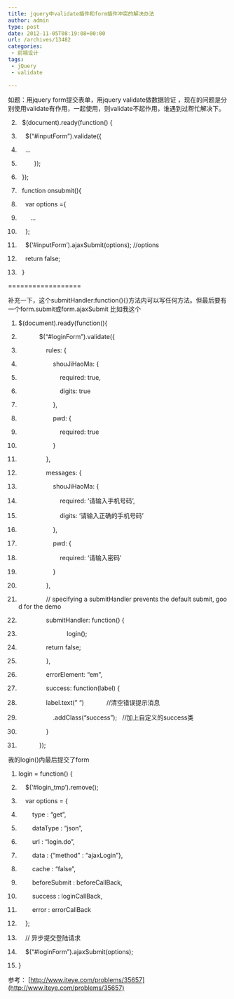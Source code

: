 ```yaml
---
title: jquery中validate插件和form插件冲突的解决办法
author: admin
type: post
date: 2012-11-05T08:19:08+00:00
url: /archives/13482
categories:
 - 前端设计
tags:
 - jQuery
 - validate

---
```

如题：用jquery form提交表单，用jquery validate做数据验证 ，现在的问题是分别使用validate有作用，一起使用，则validate不起作用，谁遇到过帮忙解决下。

02.   $(document).ready(function() {

03.     $(“#inputForm”).validate({

04.     …

05.          });

06.   });

07.   function onsubmit(){

08.     var options ={

09.        …

10.     };

11.     $(‘#inputForm’).ajaxSubmit(options); //options

12.     return false;

13.   }


==================

补充一下，这个submitHandler:function(){}方法内可以写任何方法。但最后要有一个form.submit或form.ajaxSubmit
比如我这个

01. $(document).ready(function(){

02.             $(“#loginForm”).validate({

03.                 rules: {

04.                     shouJiHaoMa: {

05.                         required: true,

06.                         digits: true

07.                     },

08.                     pwd: {

09.                         required: true

10.                     }

11.                 },

12.                 messages: {

13.                     shouJiHaoMa: {

14.                         required: ‘请输入手机号码’,

15.                         digits: ‘请输入正确的手机号码’

16.                     },

17.                     pwd: {

18.                         required: ‘请输入密码’

19.                     }

21.                 },

22.                 // specifying a submitHandler prevents the default submit, good for the demo

23.                 submitHandler: function() {

24.                             login();

25.                 return false;

26.                 },

27.                 errorElement: “em”,

28.                 success: function(label) {

30.                 label.text(” “)             //清空错误提示消息

31.                     .addClass(“success”);   //加上自定义的success类

32.                 }

33.             });


我的login()内最后提交了form

01. login = function() {

02.     $(‘#login_tmp’).remove();

03.     var options = {

04.         type : “get”,

05.         dataType : “json”,

06.         url : “login.do”,

07.         data : {“method” : “ajaxLogin”},

08.         cache : “false”,

09.         beforeSubmit : beforeCallBack,

10.         success : loginCallBack,

11.         error : errorCallBack

12.     };

13.     // 异步提交登陆请求

14.     $(“#loginForm”).ajaxSubmit(options);

15. }


参考： [http://www.iteye.com/problems/35657](http://www.iteye.com/problems/35657)